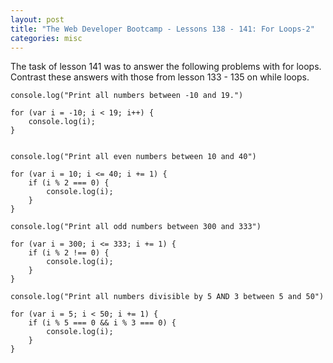 ```yaml
---
layout: post
title: "The Web Developer Bootcamp - Lessons 138 - 141: For Loops-2"
categories: misc
---
```


The task of lesson 141 was to answer the following problems with for loops. Contrast these answers with those from lesson 133 - 135 on while loops.

```
console.log("Print all numbers between -10 and 19.")

for (var i = -10; i < 19; i++) {
    console.log(i);
}


console.log("Print all even numbers between 10 and 40")

for (var i = 10; i <= 40; i += 1) {
    if (i % 2 === 0) {
        console.log(i);
    }
}

console.log("Print all odd numbers between 300 and 333")

for (var i = 300; i <= 333; i += 1) {
    if (i % 2 !== 0) {
        console.log(i);
    }
}

console.log("Print all numbers divisible by 5 AND 3 between 5 and 50")

for (var i = 5; i < 50; i += 1) {
    if (i % 5 === 0 && i % 3 === 0) {
        console.log(i);
    }
}
```